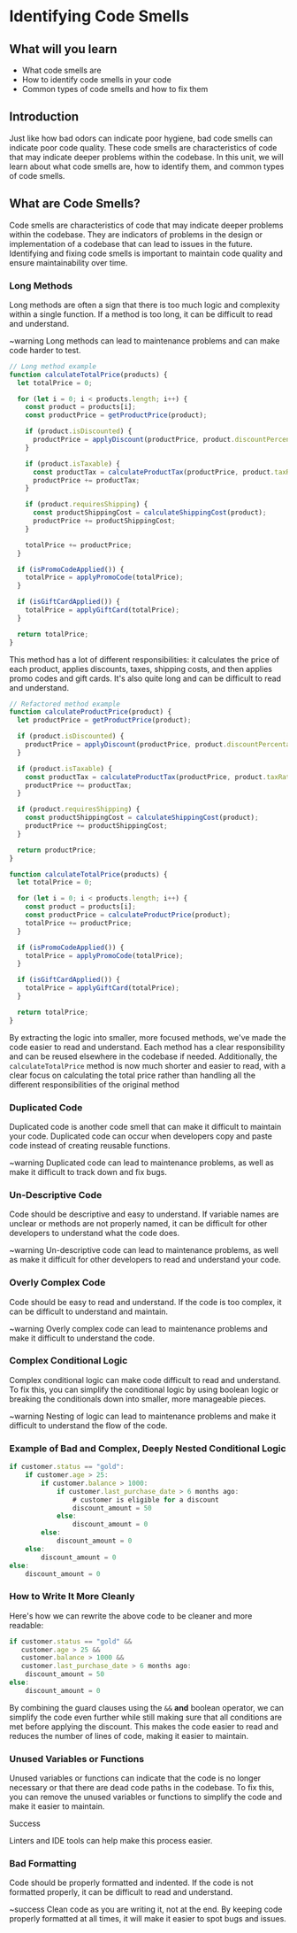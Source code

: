 # Identifying Code Smells

## What will you learn

- What code smells are
- How to identify code smells in your code
- Common types of code smells and how to fix them

## Introduction

Just like how bad odors can indicate poor hygiene, bad code smells can indicate poor code quality. These code smells are characteristics of code that may indicate deeper problems within the codebase. In this unit, we will learn about what code smells are, how to identify them, and common types of code smells.

## What are Code Smells?

Code smells are characteristics of code that may indicate deeper problems within the codebase. They are indicators of problems in the design or implementation of a codebase that can lead to issues in the future. Identifying and fixing code smells is important to maintain code quality and ensure maintainability over time.

### Long Methods

Long methods are often a sign that there is too much logic and complexity within a single function. If a method is too long, it can be difficult to read and understand.

~warning Long methods can lead to maintenance problems and can make code harder to test.

```jsx
// Long method example
function calculateTotalPrice(products) {
  let totalPrice = 0;

  for (let i = 0; i < products.length; i++) {
    const product = products[i];
    const productPrice = getProductPrice(product);

    if (product.isDiscounted) {
      productPrice = applyDiscount(productPrice, product.discountPercentage);
    }

    if (product.isTaxable) {
      const productTax = calculateProductTax(productPrice, product.taxRate);
      productPrice += productTax;
    }

    if (product.requiresShipping) {
      const productShippingCost = calculateShippingCost(product);
      productPrice += productShippingCost;
    }

    totalPrice += productPrice;
  }

  if (isPromoCodeApplied()) {
    totalPrice = applyPromoCode(totalPrice);
  }

  if (isGiftCardApplied()) {
    totalPrice = applyGiftCard(totalPrice);
  }

  return totalPrice;
}

```

This method has a lot of different responsibilities: it calculates the price of each product, applies discounts, taxes, shipping costs, and then applies promo codes and gift cards. It's also quite long and can be difficult to read and understand.

```jsx
// Refactored method example
function calculateProductPrice(product) {
  let productPrice = getProductPrice(product);

  if (product.isDiscounted) {
    productPrice = applyDiscount(productPrice, product.discountPercentage);
  }

  if (product.isTaxable) {
    const productTax = calculateProductTax(productPrice, product.taxRate);
    productPrice += productTax;
  }

  if (product.requiresShipping) {
    const productShippingCost = calculateShippingCost(product);
    productPrice += productShippingCost;
  }

  return productPrice;
}

function calculateTotalPrice(products) {
  let totalPrice = 0;

  for (let i = 0; i < products.length; i++) {
    const product = products[i];
    const productPrice = calculateProductPrice(product);
    totalPrice += productPrice;
  }

  if (isPromoCodeApplied()) {
    totalPrice = applyPromoCode(totalPrice);
  }

  if (isGiftCardApplied()) {
    totalPrice = applyGiftCard(totalPrice);
  }

  return totalPrice;
}
```

By extracting the logic into smaller, more focused methods, we've made the code easier to read and understand. Each method has a clear responsibility and can be reused elsewhere in the codebase if needed. Additionally, the `calculateTotalPrice` method is now much shorter and easier to read, with a clear focus on calculating the total price rather than handling all the different responsibilities of the original method

### Duplicated Code

Duplicated code is another code smell that can make it difficult to maintain your code. Duplicated code can occur when developers copy and paste code instead of creating reusable functions.

~warning Duplicated code can lead to maintenance problems, as well as make it difficult to track down and fix bugs.

### Un-Descriptive Code

Code should be descriptive and easy to understand. If variable names are unclear or methods are not properly named, it can be difficult for other developers to understand what the code does.

~warning Un-descriptive code can lead to maintenance problems, as well as make it difficult for other developers to read and understand your code.

### Overly Complex Code

Code should be easy to read and understand. If the code is too complex, it can be difficult to understand and maintain.

~warning Overly complex code can lead to maintenance problems and make it difficult to understand the code.

### Complex Conditional Logic

Complex conditional logic can make code difficult to read and understand. To fix this, you can simplify the conditional logic by using boolean logic or breaking the conditionals down into smaller, more manageable pieces.

~warning Nesting of logic can lead to maintenance problems and make it difficult to understand the flow of the code.

### Example of Bad and Complex, Deeply Nested Conditional Logic

```jsx
if customer.status == "gold":
    if customer.age > 25:
        if customer.balance > 1000:
            if customer.last_purchase_date > 6 months ago:
                # customer is eligible for a discount
                discount_amount = 50
            else:
                discount_amount = 0
        else:
            discount_amount = 0
    else:
        discount_amount = 0
else:
    discount_amount = 0

```

### How to Write It More Cleanly

Here's how we can rewrite the above code to be cleaner and more readable:

```jsx
if customer.status == "gold" && 
   customer.age > 25 && 
   customer.balance > 1000 && 
   customer.last_purchase_date > 6 months ago:
    discount_amount = 50
else:
    discount_amount = 0
```

By combining the guard clauses using the `&&`  **and** boolean operator, we can simplify the code even further while still making sure that all conditions are met before applying the discount. This makes the code easier to read and reduces the number of lines of code, making it easier to maintain.

### Unused Variables or Functions

Unused variables or functions can indicate that the code is no longer necessary or that there are dead code paths in the codebase. To fix this, you can remove the unused variables or functions to simplify the code and make it easier to maintain.

Success

Linters and IDE tools can help make this process easier.

### Bad Formatting

Code should be properly formatted and indented. If the code is not formatted properly, it can be difficult to read and understand.

~success Clean code as you are writing it, not at the end. By keeping code properly formatted at all times, it will make it easier to spot bugs and issues.